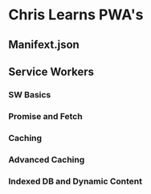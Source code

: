 # Chris Learns PWA's

## Manifext.json

## Service Workers 

### SW Basics

### Promise and Fetch

### Caching

### Advanced Caching 

### Indexed DB and Dynamic Content
